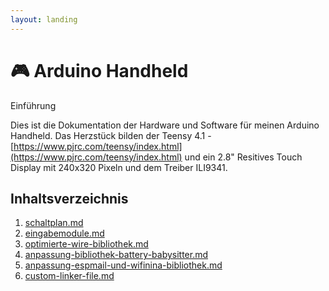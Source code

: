 ```yaml
---
layout: landing
---
```


# 🎮 Arduino Handheld

Einführung

Dies ist die Dokumentation der Hardware und Software für meinen Arduino Handheld. Das Herzstück bilden der Teensy 4.1 - [https://www.pjrc.com/teensy/index.html](https://www.pjrc.com/teensy/index.html) und ein 2.8" Resitives Touch Display mit 240x320 Pixeln und dem Treiber ILI9341.

## Inhaltsverzeichnis

1. [schaltplan.md](schaltplan.md "mention")
2. [eingabemodule.md](eingabemodule.md "mention")
3. [optimierte-wire-bibliothek.md](optimierte-wire-bibliothek.md "mention")
4. [anpassung-bibliothek-battery-babysitter.md](anpassung-bibliothek-battery-babysitter.md "mention")
5. [anpassung-espmail-und-wifinina-bibliothek.md](anpassung-espmail-und-wifinina-bibliothek.md "mention")
6. [custom-linker-file.md](custom-linker-file.md "mention")

